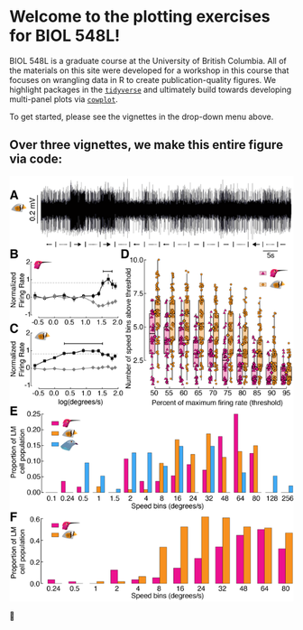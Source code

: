 # Welcome to the plotting exercises for BIOL 548L!
BIOL 548L is a graduate course at the University of British Columbia. All of the
materials on this site were developed for a workshop in this course that focuses
on wrangling data in R to create publication-quality figures. We highlight
packages in the
[`tidyverse`](https://www.tidyverse.org/) and ultimately build towards 
developing multi-panel plots via
[`cowplot`](https://github.com/wilkelab/cowplot).


To get started, please see the vignettes in the drop-down menu above.

## Over three vignettes, we make this entire figure via code:
![Figure_3](images/gaedeetal_fig3.png)

🐢
